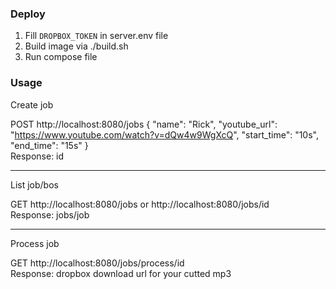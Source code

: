 ### Deploy
1. Fill `DROPBOX_TOKEN` in server.env file
2. Build image via ./build.sh
3. Run compose file

### Usage
Create job

POST http://localhost:8080/jobs
{
  "name": "Rick", 
  "youtube_url": "https://www.youtube.com/watch?v=dQw4w9WgXcQ",
  "start_time": "10s",
  "end_time": "15s"
} </br>
Response: id

---

List job/bos

GET http://localhost:8080/jobs or http://localhost:8080/jobs/id </br>
Response: jobs/job

---

Process job

GET http://localhost:8080/jobs/process/id </br>
Response: dropbox download url for your cutted mp3
